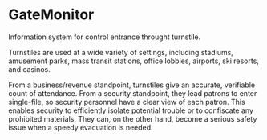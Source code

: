 # GateMonitor
Information system for control entrance throught turnstile.


Turnstiles are used at a wide variety of settings, including stadiums, amusement parks, mass transit stations, office lobbies, airports, ski resorts, and casinos.

From a business/revenue standpoint, turnstiles give an accurate, verifiable count of attendance. From a security standpoint, they lead patrons to enter single-file, so security personnel have a clear view of each patron. This enables security to efficiently isolate potential trouble or to confiscate any prohibited materials. They can, on the other hand, become a serious safety issue when a speedy evacuation is needed.


